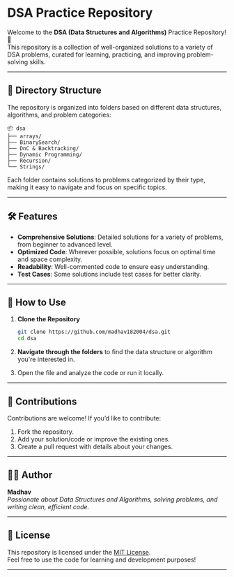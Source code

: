 # DSA Practice Repository

Welcome to the **DSA (Data Structures and Algorithms)** Practice Repository! 🚀  
This repository is a collection of well-organized solutions to a variety of DSA problems, curated for learning, practicing, and improving problem-solving skills.

---

## 📂 Directory Structure

The repository is organized into folders based on different data structures, algorithms, and problem categories:

```
📦 dsa
├── arrays/
├── BinarySearch/
├── DnC & Backtracking/
├── Dynamic Programming/
├── Recursion/
└── Strings/
```

Each folder contains solutions to problems categorized by their type, making it easy to navigate and focus on specific topics.

---

## 🛠️ Features

- **Comprehensive Solutions**: Detailed solutions for a variety of problems, from beginner to advanced level.
- **Optimized Code**: Wherever possible, solutions focus on optimal time and space complexity.
- **Readability**: Well-commented code to ensure easy understanding.
- **Test Cases**: Some solutions include test cases for better clarity.

---

## 🔗 How to Use

1. **Clone the Repository**  
   ```bash
   git clone https://github.com/madhav182004/dsa.git
   cd dsa
   ```

2. **Navigate through the folders** to find the data structure or algorithm you're interested in.

3. Open the file and analyze the code or run it locally.

---

## 📝 Contributions

Contributions are welcome! If you’d like to contribute:
1. Fork the repository.
2. Add your solution/code or improve the existing ones.
3. Create a pull request with details about your changes.

---

## 🧑‍💻 Author

**Madhav**  
*Passionate about Data Structures and Algorithms, solving problems, and writing clean, efficient code.*

---

## 📌 License

This repository is licensed under the [MIT License](./LICENSE).  
Feel free to use the code for learning and development purposes!

---
